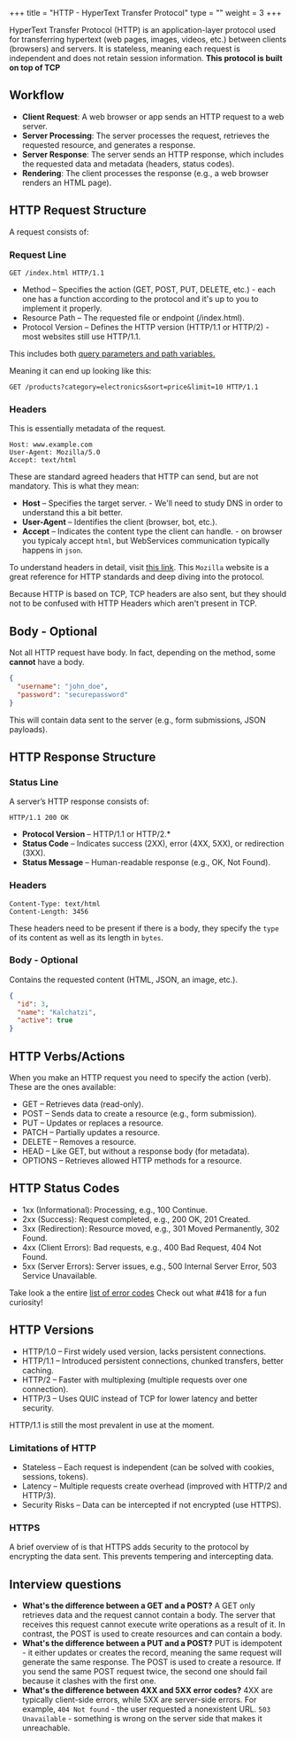 +++
title = "HTTP - HyperText Transfer Protocol"
type = ""
weight = 3
+++
 
 HyperText Transfer Protocol (HTTP) is an application-layer protocol used for transferring hypertext (web pages, images, videos, etc.) between clients (browsers) and servers. It is stateless, meaning each request is independent and does not retain session information. 
 **This protocol is built on top of TCP**

## Workflow

* **Client Request**: A web browser or app sends an HTTP request to a web server.
* **Server Processing**: The server processes the request, retrieves the requested resource, and generates a response.
* **Server Response**: The server sends an HTTP response, which includes the requested data and metadata (headers, status codes).
* **Rendering**: The client processes the response (e.g., a web browser renders an HTML page).

## HTTP Request Structure

A request consists of:
### Request Line

```
GET /index.html HTTP/1.1
```

* Method – Specifies the action (GET, POST, PUT, DELETE, etc.) - each one has a function according to the protocol and it's up to you to implement it properly.
* Resource Path – The requested file or endpoint (/index.html).
* Protocol Version – Defines the HTTP version (HTTP/1.1 or HTTP/2) - most websites still use HTTP/1.1.

This includes both [query parameters and path variables.](https://medium.com/@averydcs/understanding-path-variables-and-query-parameters-in-http-requests-232248b71a8)

Meaning it can end up looking like this:
```
GET /products?category=electronics&sort=price&limit=10 HTTP/1.1
```

### Headers

This  is essentially metadata of the request.

```
Host: www.example.com  
User-Agent: Mozilla/5.0  
Accept: text/html  
```
These are standard agreed headers that HTTP can send, but are not mandatory. This is what they mean:
* **Host** – Specifies the target server.  - We'll need to study DNS in order to understand this a bit better.
* **User-Agent** – Identifies the client (browser, bot, etc.).
* **Accept** – Indicates the content type the client can handle. - on browser you typicaly accept `html`, but WebServices communication typically happens in `json`.

To understand headers in detail, visit [this link](https://developer.mozilla.org/en-US/docs/Web/HTTP/Reference/Headers). This `Mozilla` website is a great reference for HTTP standards and deep diving into the protocol.

Because HTTP is based on TCP, TCP headers are also sent, but they should not to be confused with HTTP Headers which aren't present in TCP.

## Body - Optional

Not all HTTP request have body. In fact, depending on the method, some **cannot** have a body.

```json
{
  "username": "john_doe",
  "password": "securepassword"
}
```
This will contain data sent to the server (e.g., form submissions, JSON payloads).

## HTTP Response Structure

### Status Line

A server’s HTTP response consists of:

```
HTTP/1.1 200 OK
```
* **Protocol Version** – HTTP/1.1 or HTTP/2.*
* **Status Code** – Indicates success (2XX), error (4XX, 5XX), or redirection (3XX).
* **Status Message** – Human-readable response (e.g., OK, Not Found).

### Headers

```
Content-Type: text/html  
Content-Length: 3456  
```

These headers need to be present if there is a body, they specify the `type` of its content as well as its length in `bytes`.

### Body - Optional

Contains the requested content (HTML, JSON, an image, etc.).

```json
{
  "id": 3,
  "name": "Kalchatzi",
  "active": true
}
```

## HTTP Verbs/Actions

When you make an HTTP request you need to specify the action (verb). These are the ones available:

* GET – Retrieves data (read-only).
* POST – Sends data to create a resource (e.g., form submission).
* PUT – Updates or replaces a resource.
* PATCH – Partially updates a resource.
* DELETE – Removes a resource.
* HEAD – Like GET, but without a response body (for metadata).
* OPTIONS – Retrieves allowed HTTP methods for a resource.

## HTTP Status Codes
* 1xx (Informational): Processing, e.g., 100 Continue.
* 2xx (Success): Request completed, e.g., 200 OK, 201 Created.
* 3xx (Redirection): Resource moved, e.g., 301 Moved Permanently, 302 Found.
* 4xx (Client Errors): Bad requests, e.g., 400 Bad Request, 404 Not Found.
* 5xx (Server Errors): Server issues, e.g., 500 Internal Server Error, 503 Service Unavailable.

Take look a the entire [list of error codes](https://en.wikipedia.org/wiki/List_of_HTTP_status_codes)
Check out what #418 for a fun curiosity!

## HTTP Versions
* HTTP/1.0 – First widely used version, lacks persistent connections.
* HTTP/1.1 – Introduced persistent connections, chunked transfers, better caching.
* HTTP/2 – Faster with multiplexing (multiple requests over one connection).
* HTTP/3 – Uses QUIC instead of TCP for lower latency and better security.

HTTP/1.1 is still the most prevalent in use at the moment.

### Limitations of HTTP

* Stateless – Each request is independent (can be solved with cookies, sessions, tokens).
* Latency – Multiple requests create overhead (improved with HTTP/2 and HTTP/3).
* Security Risks – Data can be intercepted if not encrypted (use HTTPS).

### HTTPS
A brief overview of is that HTTPS adds `S`ecurity to the protocol by encrypting the data sent. This prevents tempering and intercepting data.

## Interview questions
* **What's the difference between a GET and a POST?**
A GET only retrieves data and the request cannot contain a body. The server that receives this request cannot execute write operations as a result of it. In contrast, the POST is used to create resources and can contain a body.
* **What's the difference between a PUT and a POST?**
PUT is idempotent - it either updates or creates the record, meaning the same request will generate the same response. The POST is used to create a resource. If you send the same POST request twice, the second one should fail because it clashes with the first one.
* **What's the difference between 4XX and 5XX error codes?** 4XX are typically client-side errors, while 5XX are server-side errors. For example, `404 Not found` - the user requested a nonexistent URL. `503 Unavailable` - something is wrong on the server side that makes it unreachable.